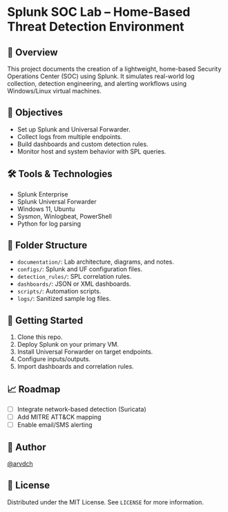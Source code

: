 # Splunk SOC Lab – Home-Based Threat Detection Environment

## 📌 Overview
This project documents the creation of a lightweight, home-based Security Operations Center (SOC) using Splunk. It simulates real-world log collection, detection engineering, and alerting workflows using Windows/Linux virtual machines.

## 🎯 Objectives
- Set up Splunk and Universal Forwarder.
- Collect logs from multiple endpoints.
- Build dashboards and custom detection rules.
- Monitor host and system behavior with SPL queries.

## 🛠️ Tools & Technologies
- Splunk Enterprise
- Splunk Universal Forwarder
- Windows 11, Ubuntu
- Sysmon, Winlogbeat, PowerShell
- Python for log parsing

## 📂 Folder Structure
- `documentation/`: Lab architecture, diagrams, and notes.
- `configs/`: Splunk and UF configuration files.
- `detection_rules/`: SPL correlation rules.
- `dashboards/`: JSON or XML dashboards.
- `scripts/`: Automation scripts.
- `logs/`: Sanitized sample log files.

## 🚀 Getting Started
1. Clone this repo.
2. Deploy Splunk on your primary VM.
3. Install Universal Forwarder on target endpoints.
4. Configure inputs/outputs.
5. Import dashboards and correlation rules.

## 📈 Roadmap
- [ ] Integrate network-based detection (Suricata)
- [ ] Add MITRE ATT&CK mapping
- [ ] Enable email/SMS alerting

## 👤 Author
[@arvdch](https://github.com/arvdch)

## 📜 License
Distributed under the MIT License. See `LICENSE` for more information.
